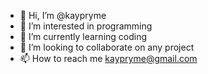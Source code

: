 - 👋 Hi, I’m @kaypryme
- 👀 I’m interested in programming
- 🌱 I’m currently learning coding
- 💞️ I’m looking to collaborate on any project
- 📫 How to reach me kaypryme@gmail.com


<!---
kaypryme/kaypryme is a ✨ special ✨ repository because its `README.md` (this file) appears on your GitHub profile.
You can click the Preview link to take a look at your changes.
--->
